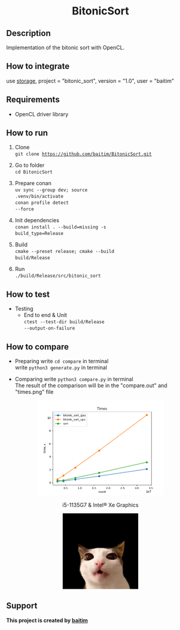 <h1 align="center">BitonicSort</h1>

## Description

 Implementation of the bitonic sort with OpenCL.

## How to integrate
 
 use [storage](https://github.com/baitim/ConanPackages), project = "bitonic_sort", version = "1.0", user = "baitim"

## Requirements

* OpenCL driver library

## How to run

1. Clone <br>
    <code>git clone https://github.com/baitim/BitonicSort.git</code>

2. Go to folder <br>
    <code>cd BitonicSort</code>

3. Prepare conan <br>
    <code>uv sync --group dev; source .venv/bin/activate</code><br>
    <code>conan profile detect --force</code>

4. Init dependencies <br>
    <code>conan install . --build=missing -s build_type=Release</code><br>

5. Build <br>
    <code>cmake --preset release; cmake --build build/Release</code><br>

6. Run <br>
    <code>./build/Release/src/bitonic_sort</code>

## How to test

* Testing
    - End to end & Unit<br>
        <code>ctest --test-dir build/Release --output-on-failure</code>

## How to compare

* Preparing
    write <code>cd compare</code> in terminal <br>
    write <code>python3 generate.py</code> in terminal <br>

* Comparing
    write <code>python3 compare.py</code> in terminal <br>
    The result of the comparison will be in the "compare.out" and "times.png" file

<figure>
    <p align="center"><img src="https://github.com/baitim/BitonicSort/blob/main/compare/times.png" width="80%"></p>
    <figcaption><p align="center">i5-1135G7 & Intel® Xe Graphics</p></figcaption>
</figure>

<p align="center"><img src="https://github.com/baitim/BitonicSort/blob/main/images/cat.gif" width="40%"></p>

## Support
**This project is created by [baitim](https://t.me/bai_tim)**